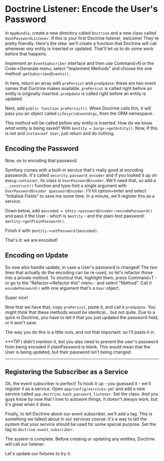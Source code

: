 # Doctrine Listener: Encode the User's Password

In `AppBundle`, create a new directory called `Doctrine` and a new class called
`HashPasswordListener`. If this is your first Doctrine listener, welcome! They're
pretty friendly. Here's the idea: we'll create a function that Doctrine will call
whenever *any* entity is inserted or updated. That'll let us to do some work before
that happens.

Implement an `EventSubscriber` interface and then use Command+N or the Code->Generate
menu, select "Implement Methods" and choose the one method: `getSubscribedEvents()`.

In here, return an array with `prePersist` and `preUpdate`: these are two event names
that Doctrine makes available. `prePersist` is called right before an entity is
originally *inserted*. `preUpdate` is called right before an entity is updated.

Next, add `public function prePersist()`. When Doctrine calls this, it will pass you
an object called `LifecycleEventArgs`, from the ORM namespace.

This method will be called before *any* entity is inserted. How do we know *what*
entity is being saved? With `$entity = $args->getEntity()`. Now, if this is *not*
and `instanceof User`, just return and do nothing.

## Encoding the Password

Now, on to encoding that password.

Symfony comes with a built-in service that's really good at encoding passwords. It's
called `security.password_encoder` and if you looked it up on `debug:container`, its
class is `UserPasswordEncoder`. We'll need that, so add a `__construct()` function
and type-hint a single argument with `UserPasswordEncoder $passwordEncoder`. I'll hit
option+enter and select "Initialize Fields" to save me some time. In a minute, we'll
register this as a service.

Down below, add `$encoded = $this->passwordEncoder->encodePassword()` and pass it
the User - which is `$entity` - and the plain-text password: `$entity->getPlainPassword()`.

Finish it with `$entity->setPassword($encoded)`.

That's it: we are encoded!

## Encoding on Update

So now also handle update, in case a User's password is changed! The two lines that
actually do the encoding can be re-used, so let's refactor those into a private method.
To shortcut that, highlight them, press Command+T - or go to the "Refactor->Refactor this"
menu - and select "Method". Call it `encodePassword()` with one argument that's a
`User` object.

Super nice!

Now that we have that, copy `prePersist`, paste it, and call it `preUpdate`. You
might *think* that these methods would be identical... but not quite. Due to a quirk
in Doctrine, you have to tell it that you just updated the password field, or it
won't save.

The way you do this is a little nuts, and not that important: so I'll paste it in.

***TIP
I didn't mention it, but you also need to prevent the user's password from being
encoded if plainPassword is blank. This would mean that the User is being updated,
but their password isn't being changed.
***

## Registering the Subscriber as a Service

Ok, the event subscriber is perfect! To hook it up - you guessed it - we'll register
it as a service. Open `app/config/services.yml` and add a new service called
`app.doctrine.hash_password_listener`. Set the class. And you guys know by now that
I love to autowire things. It doesn't always work, but it's great when it does.

Finally, to tell Doctrine about our event subscriber, we'll add a tag. This is something
we talked about in our services course: it's a way to tell the system that your service
should be used for some special purpose. Set the tag to `doctrine.event_subscriber`.

The system is complete. Before creating or updating any entities, Doctrine will
call our listener.

Let's update our fixtures to try it.
